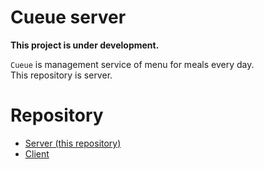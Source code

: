 # Cueue server

**This project is under development.**

`Cueue` is management service of menu for meals every day.  
This repository is server.

# Repository

- [Server (this repository)](https://github.com/KazaKago/cueue_server)
- [Client](https://github.com/KazaKago/cueue_flutter)
